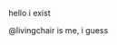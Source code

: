 hello
i exist

@livingchair is me, i guess

<!---
livingchair/livingchair is a ✨ special ✨ repository because its `README.md` (this file) appears on your GitHub profile.
You can click the Preview link to take a look at your changes.
--->
